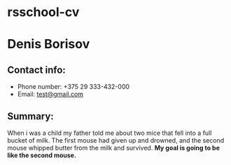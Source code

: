 # rsschool-cv

# Denis Borisov

## Contact info: 
* Phone number: +375 29 333-432-000
* Email: test@gmail.com

## Summary:
When i was a child my father told me about two mice that fell into a full bucket of milk. 
The first mouse had given up and drowned, and the second mouse whipped butter from the milk and survived. **My goal is going to be like the second mouse.**
